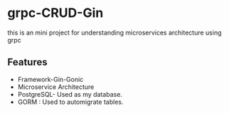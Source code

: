 # grpc-CRUD-Gin
this is an mini project for understanding microservices architecture using grpc 

## Features
- Framework-Gin-Gonic
- Microservice Architecture
- PostgreSQL- Used as my database.
- GORM : Used to automigrate tables.
